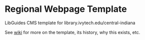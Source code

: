 # Regional Webpage Template
LibGuides CMS template for library.ivytech.edu/central-indiana

See [wiki](https://github.com/carylwyatt/regional-webpage-template/wiki) for more on the template, its history, why this exists, etc.
